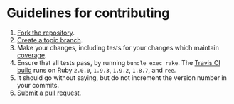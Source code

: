 # Guidelines for contributing

1. [Fork the repository](https://help.github.com/articles/fork-a-repo).
2. [Create a topic branch](http://learn.github.com/p/branching.html).
3. Make your changes, including tests for your changes which maintain [coverage](https://coveralls.io/r/jdennes/omniauth-createsend).
4. Ensure that all tests pass, by running `bundle exec rake`. The [Travis CI build](https://travis-ci.org/jdennes/omniauth-createsend) runs on Ruby `2.0.0`, `1.9.3`, `1.9.2`, `1.8.7`, and `ree`.
5. It should go without saying, but do not increment the version number in your commits.
6. [Submit a pull request](https://help.github.com/articles/using-pull-requests).
